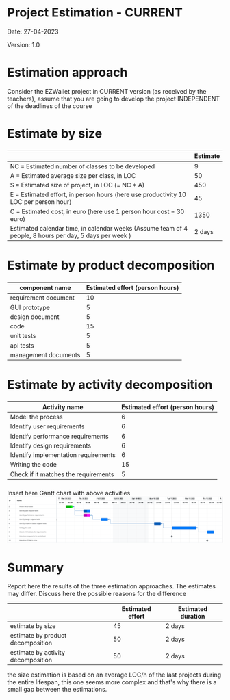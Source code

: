 # Project Estimation - CURRENT
Date: 27-04-2023

Version: 1.0


# Estimation approach
Consider the EZWallet  project in CURRENT version (as received by the teachers), assume that you are going to develop the project INDEPENDENT of the deadlines of the course
# Estimate by size
### 
|                                                                                                         | Estimate |             
|---------------------------------------------------------------------------------------------------------|----------|  
| NC =  Estimated number of classes to be developed                                                       | 9        |             
| A = Estimated average size per class, in LOC                                                            | 50       | 
| S = Estimated size of project, in LOC (= NC * A)                                                        | 450      |
| E = Estimated effort, in person hours (here use productivity 10 LOC per person hour)                    | 45       |   
| C = Estimated cost, in euro (here use 1 person hour cost = 30 euro)                                     | 1350     | 
| Estimated calendar time, in calendar weeks (Assume team of 4 people, 8 hours per day, 5 days per week ) | 2 days   |               

# Estimate by product decomposition
### 
| component name       | Estimated effort (person hours) |             
|----------------------|---------------------------------| 
| requirement document | 10                              |
| GUI prototype        | 5                               |
| design document      | 5                               |
| code                 | 15                              |
| unit tests           | 5                               |
| api tests            | 5                               |
| management documents | 5                               |



# Estimate by activity decomposition
### 
| Activity name                        | Estimated effort (person hours) |             
|--------------------------------------|---------------------------------| 
| Model the process                    | 6                               |
| Identify user requirements           | 6                               |
| Identify performance requirements    | 6                               |
| Identify design requirements         | 6                               |
| Identify implementation requirements | 6                               |
| Writing the code                     | 15                              |
| Check if it matches the requirements | 5                               |

###
Insert here Gantt chart with above activities
<img src="./UML/images/gantt_diagram.png"></img>
# Summary

Report here the results of the three estimation approaches. The  estimates may differ. Discuss here the possible reasons for the difference

|                                    | Estimated effort | Estimated duration |          
|------------------------------------|------------------|--------------------|
| estimate by size                   | 45               | 2 days             |
| estimate by product decomposition  | 50               | 2 days             |
| estimate by activity decomposition | 50               | 2 days             |

the size estimation is based on an average LOC/h of the last projects during the entire lifespan, this one seems more complex and that's why
there is a small gap between the estimations.




